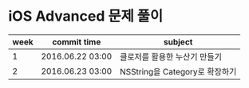 # iOS Advanced 문제 풀이

| week | commit time | subject |
|----------------|-----------------------------------------------|---|
| 1 | 2016.06.22 03:00 | 클로저를 활용한 누산기 만들기|
| 2 | 2016.06.23 03:00 | NSString을 Category로 확장하기|

